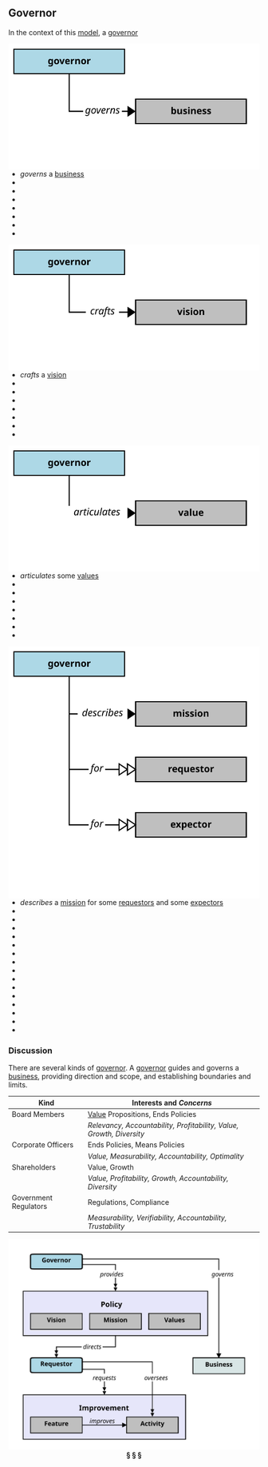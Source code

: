 ## Governor

In the context of this [model](../domain-inventory.md), a [governor][governor]

<img align="right" src="../images/governor_governs.svg" />

<ul>
 <li><i>governs</i> a <a href="business.md">business</a></li>
 <li> </li>
 <li> </li>
 <li> </li>
 <li> </li>
 <li> </li>
 <li> </li>
 <li> </li>
</ul>


<img align="right" src="../images/governor_crafts.svg" />

<ul>
 <li><i>crafts</i> a <a href="vision.md">vision</a></li>
 <li> </li>
 <li> </li>
 <li> </li>
 <li> </li>
 <li> </li>
 <li> </li>
 <li> </li>
</ul>


<img align="right" src="../images/governor_articulates.svg" />

<ul>
 <li><i>articulates</i> some <a href="value.md">values</a></li>
 <li> </li>
 <li> </li>
 <li> </li>
 <li> </li>
 <li> </li>
 <li> </li>
 <li> </li>
</ul>


<img align="right" src="../images/governor_describes.svg" />

<ul>
 <li><i>describes</i> a <a href="mission.md">mission</a> for some <a href="requestor.md">requestors</a> and some <a href="expector.md">expectors</a></li>
 <li> </li>
 <li> </li>
 <li> </li>
 <li> </li>
 <li> </li>
 <li> </li>
 <li> </li>
 <li> </li>
 <li> </li>
 <li> </li>
 <li> </li>
 <li> </li>
 <li> </li>
 <li> </li>
 <li> </li>
</ul>



### Discussion

There are several kinds of [governor][governor].
A [governor][governor] guides and governs a [business][business], providing direction and scope,
and establishing boundaries and limits.

| Kind | Interests and _Concerns_ |
| ---- | ------------------------ |
| Board Members | [Value][Value] Propositions, Ends Policies |
|  | _Relevancy, Accountability, Profitability, Value, Growth, Diversity_ |
| Corporate Officers | Ends Policies, Means Policies |
|  | _Value, Measurability, Accountability, Optimality_ |
| Shareholders | Value, Growth |
|  | _Value, Profitability, Growth, Accountability, Diversity_ |
| Government Regulators | Regulations, Compliance |
|  | _Measurability, Verifiability, Accountability, Trustability_ |

<div align="center"><img src="../images/policy_governance.svg" /></div>


<div align="center"><b>&sect; &sect; &sect;</b></div>

[activity]: activity.md
[activities]: activity.md
[business]: business.md
[businesses]: business.md
[component]: component.md
[components]: component.md
[developer]: developer.md
[developers]: developer.md
[dialog]: dialog.md
[dialogs]: dialog.md
[expector]: expector.md
[expectors]: expector.md
[feature]: feature.md
[features]: feature.md
[governor]: governor.md
[governors]: governor.md
[improvement]: improvement.md
[improvements]: improvement.md
[instrument]: instrument.md
[instruments]: instrument.md
[interface]: interface.md
[interfaces]: interface.md
[mission]: mission.md
[missions]: mission.md
[requestor]: requestor.md
[requestors]: requestor.md
[solution]: solution.md
[solutions]: solution.md
[stakeholder]: stakeholder.md
[stakeholders]: stakeholder.md
[value]: value.md
[values]: value.md
[vision]: vision.md
[visions]: vision.md

[measurable.way]: measurement.md
[valuable]: value.md
